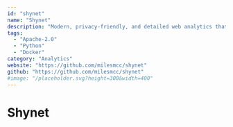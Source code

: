 ```yaml
---
id: "shynet"
name: "Shynet"
description: "Modern, privacy-friendly, and detailed web analytics that works without cookies or JS."
tags:
  - "Apache-2.0"
  - "Python"
  - "Docker"
category: "Analytics"
website: "https://github.com/milesmcc/shynet"
github: "https://github.com/milesmcc/shynet"
#image: "/placeholder.svg?height=300&width=400"
---
```


# Shynet
